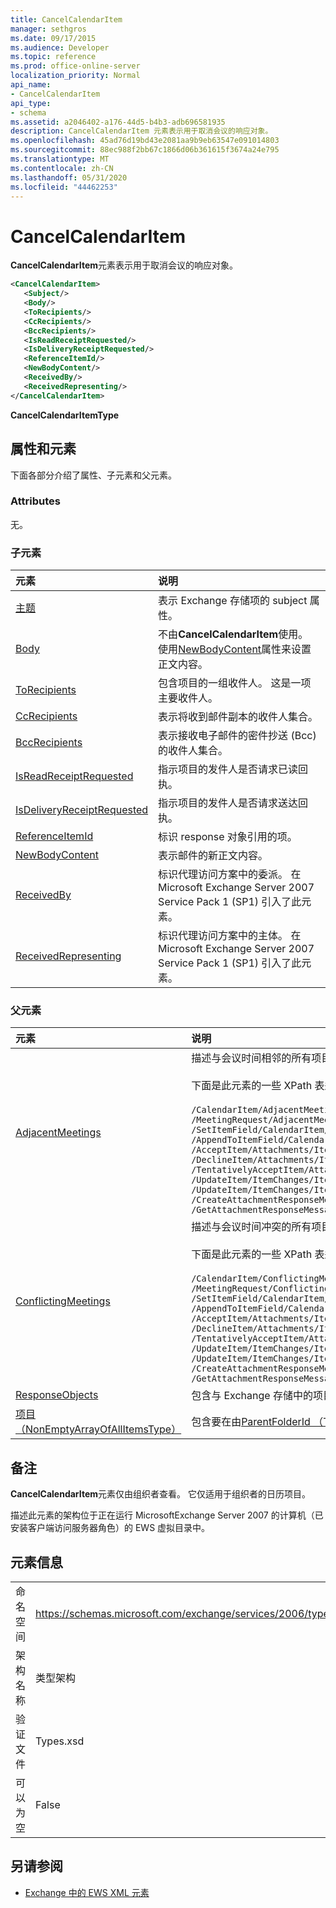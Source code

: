 ```yaml
---
title: CancelCalendarItem
manager: sethgros
ms.date: 09/17/2015
ms.audience: Developer
ms.topic: reference
ms.prod: office-online-server
localization_priority: Normal
api_name:
- CancelCalendarItem
api_type:
- schema
ms.assetid: a2046402-a176-44d5-b4b3-adb696581935
description: CancelCalendarItem 元素表示用于取消会议的响应对象。
ms.openlocfilehash: 45ad76d19bd43e2081aa9b9eb63547e091014803
ms.sourcegitcommit: 88ec988f2bb67c1866d06b361615f3674a24e795
ms.translationtype: MT
ms.contentlocale: zh-CN
ms.lasthandoff: 05/31/2020
ms.locfileid: "44462253"
---
```

# <a name="cancelcalendaritem"></a>CancelCalendarItem

**CancelCalendarItem**元素表示用于取消会议的响应对象。 
  
```xml
<CancelCalendarItem>
   <Subject/>
   <Body/>
   <ToRecipients/>
   <CcRecipients/>
   <BccRecipients/>
   <IsReadReceiptRequested/>
   <IsDeliveryReceiptRequested/>
   <ReferenceItemId/>
   <NewBodyContent/>
   <ReceivedBy/>
   <ReceivedRepresenting/>
</CancelCalendarItem>
```

 **CancelCalendarItemType**
## <a name="attributes-and-elements"></a>属性和元素

下面各部分介绍了属性、子元素和父元素。
  
### <a name="attributes"></a>Attributes

无。
  
### <a name="child-elements"></a>子元素

|**元素**|**说明**|
|:-----|:-----|
|[主题](subject.md) <br/> |表示 Exchange 存储项的 subject 属性。  <br/> |
|[Body](body.md) <br/> |不由**CancelCalendarItem**使用。 使用[NewBodyContent](newbodycontent.md)属性来设置正文内容。  <br/> |
|[ToRecipients](torecipients.md) <br/> |包含项目的一组收件人。 这是一项主要收件人。  <br/> |
|[CcRecipients](ccrecipients.md) <br/> |表示将收到邮件副本的收件人集合。  <br/> |
|[BccRecipients](bccrecipients.md) <br/> |表示接收电子邮件的密件抄送 (Bcc) 的收件人集合。  <br/> |
|[IsReadReceiptRequested](isreadreceiptrequested.md) <br/> |指示项目的发件人是否请求已读回执。  <br/> |
|[IsDeliveryReceiptRequested](isdeliveryreceiptrequested.md) <br/> |指示项目的发件人是否请求送达回执。  <br/> |
|[ReferenceItemId](referenceitemid.md) <br/> |标识 response 对象引用的项。  <br/> |
|[NewBodyContent](newbodycontent.md) <br/> |表示邮件的新正文内容。  <br/> |
|[ReceivedBy](receivedby.md) <br/> |标识代理访问方案中的委派。 在 Microsoft Exchange Server 2007 Service Pack 1 (SP1) 引入了此元素。  <br/> |
|[ReceivedRepresenting](receivedrepresenting.md) <br/> |标识代理访问方案中的主体。 在 Microsoft Exchange Server 2007 Service Pack 1 (SP1) 引入了此元素。  <br/> |
   
### <a name="parent-elements"></a>父元素

|**元素**|**说明**|
|:-----|:-----|
|[AdjacentMeetings](adjacentmeetings.md) <br/> | 描述与会议时间相邻的所有项目。<br/><br/> 下面是此元素的一些 XPath 表达式：<br/><br/>`/CalendarItem/AdjacentMeetings` <br/>  `/MeetingRequest/AdjacentMeetings` <br/>  `/SetItemField/CalendarItem/AdjacentMeetings` <br/>  `/AppendToItemField/CalendarItem/AdjacentMeetings` <br/>  `/AcceptItem/Attachments/ItemAttachment/CalendarItem/AdjacentMeetings` <br/>  `/DeclineItem/Attachments/ItemAttachment/CalendarItem/AdjacentMeetings` <br/>  `/TentativelyAcceptItem/Attachments/ItemAttachment/CalendarItem/AdjacentMeetings` <br/>  `/UpdateItem/ItemChanges/ItemChange/Updates/SetItemField/CalendarItem/AdjacentMeetings` <br/>  `/UpdateItem/ItemChanges/ItemChange/Updates/AppendToItemField/CalendarItem/AdjacentMeetings` <br/>  `/CreateAttachmentResponseMessage/Attachments/ItemAttachment/CalendarItem/AdjacentMeetings` <br/>  `/GetAttachmentResponseMessage/Attachments/ItemAttachment/CalendarItem/AdjacentMeetings` <br/> |
|[ConflictingMeetings](conflictingmeetings.md) <br/> | 描述与会议时间冲突的所有项目。<br/><br/>下面是此元素的一些 XPath 表达式：<br/><br/>`/CalendarItem/ConflictingMeetings` <br/>  `/MeetingRequest/ConflictingMeetings` <br/>  `/SetItemField/CalendarItem/ConflictingMeetings` <br/>  `/AppendToItemField/CalendarItem/ConflictingMeetings` <br/>  `/AcceptItem/Attachments/ItemAttachment/CalendarItem/ConflictingMeetings` <br/>  `/DeclineItem/Attachments/ItemAttachment/CalendarItem/ConflictingMeetings` <br/>  `/TentativelyAcceptItem/Attachments/ItemAttachment/CalendarItem/ConflictingMeetings` <br/>  `/UpdateItem/ItemChanges/ItemChange/Updates/SetItemField/CalendarItem/ConflictingMeetings` <br/>  `/UpdateItem/ItemChanges/ItemChange/Updates/AppendToItemField/CalendarItem/ConflictingMeetings` <br/>  `/CreateAttachmentResponseMessage/Attachments/ItemAttachment/CalendarItem/ConflictingMeetings` <br/>  `/GetAttachmentResponseMessage/Attachments/ItemAttachment/CalendarItem/ConflictingMeetings` <br/> |
|[ResponseObjects](responseobjects.md) <br/> |包含与 Exchange 存储中的项目关联的所有响应对象的集合。  <br/> |
|[项目（NonEmptyArrayOfAllItemsType）](items-nonemptyarrayofallitemstype.md) <br/> |包含要在由[ParentFolderId （TargetFolderIdType）](parentfolderid-targetfolderidtype.md)元素标识的文件夹中创建的项的数组。  <br/> |
   
## <a name="remarks"></a>备注

**CancelCalendarItem**元素仅由组织者查看。 它仅适用于组织者的日历项目。 
  
描述此元素的架构位于正在运行 MicrosoftExchange Server 2007 的计算机（已安装客户端访问服务器角色）的 EWS 虚拟目录中。
  
## <a name="element-information"></a>元素信息

|||
|:-----|:-----|
|命名空间  <br/> |https://schemas.microsoft.com/exchange/services/2006/types  <br/> |
|架构名称  <br/> |类型架构  <br/> |
|验证文件  <br/> |Types.xsd  <br/> |
|可以为空  <br/> |False  <br/> |
   
## <a name="see-also"></a>另请参阅

- [Exchange 中的 EWS XML 元素](ews-xml-elements-in-exchange.md)

